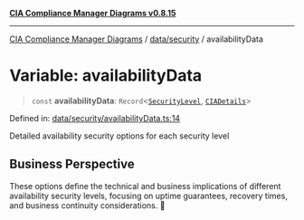 [**CIA Compliance Manager Diagrams v0.8.15**](../../../README.md)

***

[CIA Compliance Manager Diagrams](../../../modules.md) / [data/security](../README.md) / availabilityData

# Variable: availabilityData

> `const` **availabilityData**: `Record`\<[`SecurityLevel`](../../../types/cia/type-aliases/SecurityLevel.md), [`CIADetails`](../../../types/interfaces/CIADetails.md)\>

Defined in: [data/security/availabilityData.ts:14](https://github.com/Hack23/cia-compliance-manager/blob/50a3bb1fa64948444e36c06fee075b5043350db0/src/data/security/availabilityData.ts#L14)

Detailed availability security options for each security level

## Business Perspective

These options define the technical and business implications of different
availability security levels, focusing on uptime guarantees, recovery times,
and business continuity considerations. 🔄
